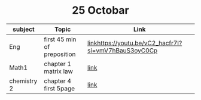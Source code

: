 <div align='center'><h1>25 Octobar</h1></div>


|  subject    |      Topic                    |   Link    |
|-------------|-------------------------------|-----------|
| Eng         | first 45 min of preposition   | [link]()https://youtu.be/vC2_hacfr7I?si=vmV7hBauS3oyC0Cp  |
| Math1       |chapter 1 matrix law           | [link]()  |
| chemistry 2 | chapter 4 first 5page         | [link]()  | 
